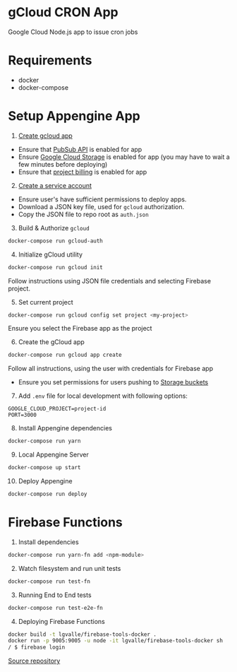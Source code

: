 # gCloud CRON App
Google Cloud Node.js app to issue cron jobs

# Requirements
- docker
- docker-compose

# Setup Appengine App
1. [Create gcloud app](https://console.cloud.google.com/flows/enableapi?apiid=pubsub&redirect=https://console.cloud.google.com)
- Ensure that [PubSub API](https://console.cloud.google.com/apis/api/pubsub.googleapis.com/overview) is enabled for app
- Ensure [Google Cloud Storage](https://console.cloud.google.com/apis/library/storage-component.googleapis.com?q=storage&id=466e130e-03f7-4da9-965c-10f7e2cf0bd1) is enabled for app (you may have to wait a few minutes before deploying)
- Ensure that [project billing](https://support.google.com/cloud/answer/6293499#enable-billing) is enabled for app

2. [Create a service account](https://console.cloud.google.com/iam-admin/serviceaccounts)
- Ensure user's have sufficient permissions to deploy apps.
- Download a JSON key file, used for `gcloud` authorization.
- Copy the JSON file to repo root as `auth.json`

3. Build & Authorize `gcloud`
```sh
docker-compose run gcloud-auth
```

4. Initialize gCloud utility
```sh
docker-compose run gcloud init
```
Follow instructions using JSON file credentials and selecting Firebase project.

5. Set current project
```sh
docker-compose run gcloud config set project <my-project>
```
Ensure you select the Firebase app as the project

6. Create the gCloud app
```sh
docker-compose run gcloud app create
```
Follow all instructions, using the user with credentials for Firebase app
- Ensure you set permissions for users pushing to [Storage buckets](https://console.cloud.google.com/storage/browser)

7. Add `.env` file for local development with following options:
```
GOOGLE_CLOUD_PROJECT=project-id
PORT=3000
```

8. Install Appengine dependencies
```sh
docker-compose run yarn
```

9. Local Appengine Server
```sh
docker-compose up start
```

10. Deploy Appengine
```sh
docker-compose run deploy
```

# Firebase Functions

1. Install dependencies
```sh
docker-compose run yarn-fn add <npm-module>
```

2. Watch filesystem and run unit tests
```sh
docker-compose run test-fn
```

3. Running End to End tests
```sh
docker-compose run test-e2e-fn
```

4. Deploying Firebase Functions
```sh
docker build -t lgvalle/firebase-tools-docker .
docker run -p 9005:9005 -u node -it lgvalle/firebase-tools-docker sh
/ $ firebase login
```
[Source repository](https://github.com/lgvalle/firebase-tools-docker)
